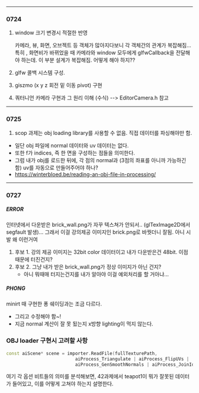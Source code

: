 
---
### 0724

1. window 크기 변경시 적절한 반영

   카메라, 뷰, 화면, 오브젝트 등 객체가 많아지다보니 각 객체간의 관계가 복잡해짐... 특히 , 화면비가 바뀌었을 때 카메라와 window 모두에게 glfwCallback을 전달해야 하는데.  이 부분 설계가 복잡해짐. 어떻게 해야 하지??
2. glfw 콜백 시스템 구성.
3. giszmo (x y z 회전 밑 이동 pivot) 구현
4. 쿼터니언 카메라 구현과 그 원리 이해 (수식) --> EditorCamera.h 참고

---
### 0725
1. scop 과제는 obj loading library를 사용할 수 없음.
   직접 데이터를 파싱해야만 함.

- 일단 obj 파일에 normal 데이터와 uv 데이터는 없다.
- 또한 f가 indices, 즉 한 면을 구성하는 점들을 의미한다.
- 그럼 내가 obj를 로드한 뒤에, 각 점의 normal과 (3점의 좌표를 아니까 가능하긴 함) uv를 자동으로 만들어주어야 하나?
- https://winterbloed.be/reading-an-obj-file-in-processing/

---
### 0727

##### ERROR
인터넷에서 다운받은 brick_wall.png가 자꾸 텍스쳐가 안되서..
(glTexImage2D에서 segfault 발생)...
그래서 이걸 강의제공 이미지인 brick.png로 바꿧더니 잘됨.
아니 시발 왜 이런거여
1. 후보 1. 강의 제공 이미지는 32bit color 데이터이고 내가 다운받은건 48bit.
이점 때문에 터진건지?
2. 후보 2. 그냥 내가 받은 brick_wall.png가 정상 이미지가 아닌 건지? 
   - 아니 뭐때매 터지는건지를 내가 알아야 이걸 예외처리를 할 거아냐...

##### PHONG
minirt 때 구현한 퐁 쉐이딩과는 조금 다르다.
- 그리고 수정해야 함~!
- 지금 normal 계산이 잘 못 됬는지 x방향 lighting이 먹지 않는다.


### OBJ loader 구현시 고려할 사항
```c++
const aiScene* scene = importer.ReadFile(fullTexturePath,
                          aiProcess_Triangulate | aiProcess_FlipUVs |
                          aiProcess_GenSmoothNormals | aiProcess_JoinIdenticalVertices);
```
여기 각 옵션 비트들의 의미를 분석해보면, 42과제에서 teapot1이 뭐가 잘못된 데이터가 들어있고, 이를 어떻게 고쳐야 하는지 설명한다.